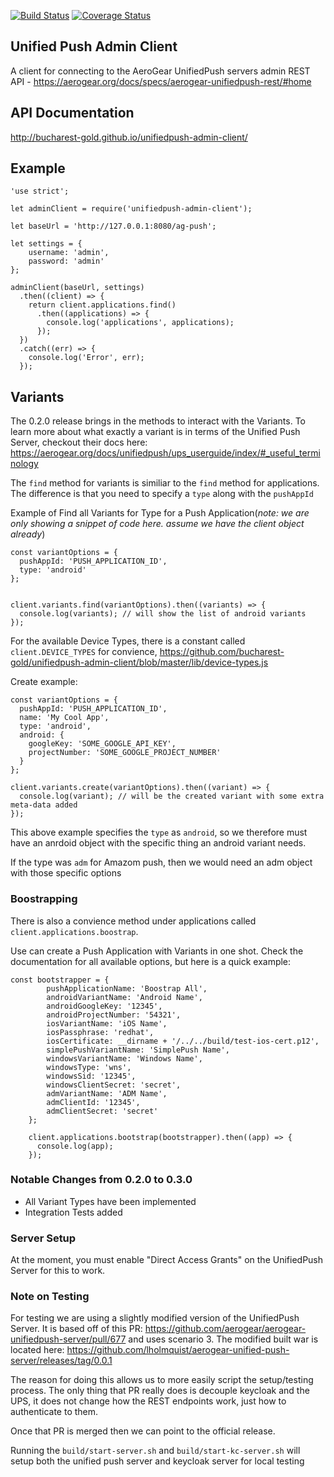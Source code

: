 [![Build Status](https://travis-ci.org/bucharest-gold/unifiedpush-admin-client.svg?branch=master)](https://travis-ci.org/bucharest-gold/unifiedpush-admin-client) [![Coverage Status](https://coveralls.io/repos/github/bucharest-gold/unifiedpush-admin-client/badge.svg?branch=master)](https://coveralls.io/github/bucharest-gold/unifiedpush-admin-client?branch=master)

## Unified Push Admin Client

A client for connecting to the AeroGear UnifiedPush servers admin REST API - https://aerogear.org/docs/specs/aerogear-unifiedpush-rest/#home

## API Documentation

http://bucharest-gold.github.io/unifiedpush-admin-client/


## Example

    'use strict';

    let adminClient = require('unifiedpush-admin-client');

    let baseUrl = 'http://127.0.0.1:8080/ag-push';

    let settings = {
        username: 'admin',
        password: 'admin'
    };

    adminClient(baseUrl, settings)
      .then((client) => {
        return client.applications.find()
          .then((applications) => {
            console.log('applications', applications);
          });
      })
      .catch((err) => {
        console.log('Error', err);
      });


## Variants

The 0.2.0 release brings in the methods to interact with the Variants.  To learn more about what exactly a variant is in terms of the Unified Push Server, checkout their docs here:  https://aerogear.org/docs/unifiedpush/ups_userguide/index/#_useful_terminology

The `find` method for variants is similiar to the `find` method for applications. The difference is that you need to specify a `type` along with the `pushAppId`

Example of Find all Variants for Type for a Push Application(_note: we are only showing a snippet of code here. assume we have the client object already_)

    const variantOptions = {
      pushAppId: 'PUSH_APPLICATION_ID',
      type: 'android'
    };


    client.variants.find(variantOptions).then((variants) => {
      console.log(variants); // will show the list of android variants
    });


For the available Device Types, there is a constant called `client.DEVICE_TYPES` for convience,  https://github.com/bucharest-gold/unifiedpush-admin-client/blob/master/lib/device-types.js


Create example:

    const variantOptions = {
      pushAppId: 'PUSH_APPLICATION_ID',
      name: 'My Cool App',
      type: 'android',
      android: {
        googleKey: 'SOME_GOOGLE_API_KEY',
        projectNumber: 'SOME_GOOGLE_PROJECT_NUMBER'
      }
    };

    client.variants.create(variantOptions).then((variant) => {
      console.log(variant); // will be the created variant with some extra meta-data added
    });

This above example specifies the `type` as `android`, so we therefore must have an anrdoid object with the specific thing an android variant needs.

If the type was `adm` for Amazom push, then we would need an adm object with those specific options

### Boostrapping

There is also a convience method under applications called `client.applications.boostrap`.

Use can create a Push Application with Variants in one shot.  Check the documentation for all available options, but here is a quick example:

    const bootstrapper = {
            pushApplicationName: 'Boostrap All',
            androidVariantName: 'Android Name',
            androidGoogleKey: '12345',
            androidProjectNumber: '54321',
            iosVariantName: 'iOS Name',
            iosPassphrase: 'redhat',
            iosCertificate: __dirname + '/../../build/test-ios-cert.p12',
            simplePushVariantName: 'SimplePush Name',
            windowsVariantName: 'Windows Name',
            windowsType: 'wns',
            windowsSid: '12345',
            windowsClientSecret: 'secret',
            admVariantName: 'ADM Name',
            admClientId: '12345',
            admClientSecret: 'secret'
        };

        client.applications.bootstrap(bootstrapper).then((app) => {
          console.log(app);
        });

### Notable Changes from 0.2.0 to 0.3.0

* All Variant Types have been implemented
* Integration Tests added

### Server Setup

At the moment, you must enable "Direct Access Grants" on the UnifiedPush Server for this to work.

### Note on Testing

For testing we are using a slightly modified version of the UnifiedPush Server.  It is based off of this PR: https://github.com/aerogear/aerogear-unifiedpush-server/pull/677 and uses scenario 3.  The modified built war is located here:  https://github.com/lholmquist/aerogear-unified-push-server/releases/tag/0.0.1

The reason for doing this allows us to more easily script the setup/testing process.  The only thing that PR really does is decouple keycloak and the UPS,  it does not change how the REST endpoints work, just how to authenticate to them.

Once that PR is merged then we can point to the official release.

Running the `build/start-server.sh` and `build/start-kc-server.sh` will setup both the unified push server and keycloak server for local testing

